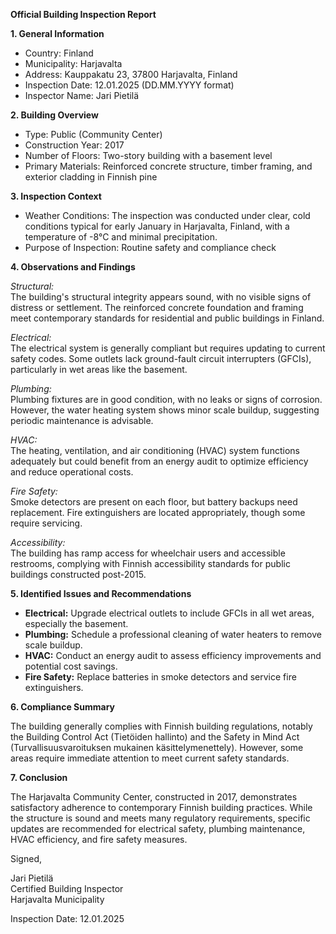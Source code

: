 **Official Building Inspection Report**

**1. General Information**

- Country: Finland
- Municipality: Harjavalta
- Address: Kauppakatu 23, 37800 Harjavalta, Finland
- Inspection Date: 12.01.2025 (DD.MM.YYYY format)
- Inspector Name: Jari Pietilä

**2. Building Overview**

- Type: Public (Community Center)
- Construction Year: 2017
- Number of Floors: Two-story building with a basement level
- Primary Materials: Reinforced concrete structure, timber framing, and exterior cladding in Finnish pine

**3. Inspection Context**

- Weather Conditions: The inspection was conducted under clear, cold conditions typical for early January in Harjavalta, Finland, with a temperature of -8°C and minimal precipitation.
- Purpose of Inspection: Routine safety and compliance check

**4. Observations and Findings**

*Structural:*  
The building's structural integrity appears sound, with no visible signs of distress or settlement. The reinforced concrete foundation and framing meet contemporary standards for residential and public buildings in Finland.

*Electrical:*  
The electrical system is generally compliant but requires updating to current safety codes. Some outlets lack ground-fault circuit interrupters (GFCIs), particularly in wet areas like the basement.

*Plumbing:*  
Plumbing fixtures are in good condition, with no leaks or signs of corrosion. However, the water heating system shows minor scale buildup, suggesting periodic maintenance is advisable.

*HVAC:*  
The heating, ventilation, and air conditioning (HVAC) system functions adequately but could benefit from an energy audit to optimize efficiency and reduce operational costs.

*Fire Safety:*  
Smoke detectors are present on each floor, but battery backups need replacement. Fire extinguishers are located appropriately, though some require servicing.

*Accessibility:*  
The building has ramp access for wheelchair users and accessible restrooms, complying with Finnish accessibility standards for public buildings constructed post-2015.

**5. Identified Issues and Recommendations**

- **Electrical:** Upgrade electrical outlets to include GFCIs in all wet areas, especially the basement.
- **Plumbing:** Schedule a professional cleaning of water heaters to remove scale buildup.
- **HVAC:** Conduct an energy audit to assess efficiency improvements and potential cost savings.
- **Fire Safety:** Replace batteries in smoke detectors and service fire extinguishers.

**6. Compliance Summary**

The building generally complies with Finnish building regulations, notably the Building Control Act (Tietöiden hallinto) and the Safety in Mind Act (Turvallisuusvaroituksen mukainen käsittelymenettely). However, some areas require immediate attention to meet current safety standards.

**7. Conclusion**

The Harjavalta Community Center, constructed in 2017, demonstrates satisfactory adherence to contemporary Finnish building practices. While the structure is sound and meets many regulatory requirements, specific updates are recommended for electrical safety, plumbing maintenance, HVAC efficiency, and fire safety measures.

Signed,

Jari Pietilä  
Certified Building Inspector  
Harjavalta Municipality  

Inspection Date: 12.01.2025